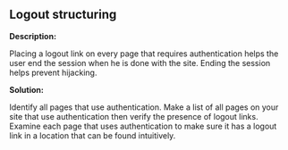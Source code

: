
Logout structuring
-------

**Description:**

Placing a logout link on every page that requires authentication helps the user end the 
session when he is done with the site. Ending the session helps prevent hijacking.


**Solution:**

Identify all pages that use authentication. Make a list of all pages on your site that use 
authentication then verify the presence of logout links. Examine each page that uses 
authentication to make sure it has a logout link in a location that can be 
found intuitively.

	